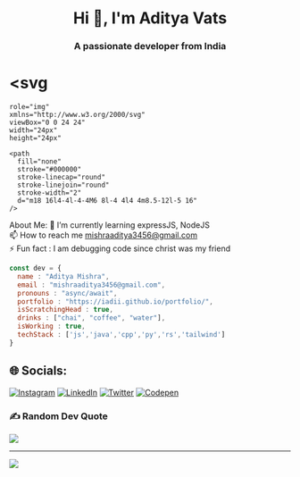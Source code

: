 <h1 align="center">Hi 👋, I'm Aditya Vats</h1>
<h3 align="center">A passionate developer from India</h3>

#  <svg
    role="img"
    xmlns="http://www.w3.org/2000/svg"
    viewBox="0 0 24 24"
    width="24px"
    height="24px"
  >
    <path
      fill="none"
      stroke="#000000"
      stroke-linecap="round"
      stroke-linejoin="round"
      stroke-width="2"
      d="m18 16l4-4l-4-4M6 8l-4 4l4 4m8.5-12l-5 16"
    />
  </svg> About Me:
🌱 I’m currently learning expressJS, NodeJS <br>📫 How to reach me mishraaditya3456@gmail.com<br>⚡ Fun fact : I am debugging code since christ was my friend
```js
const dev = {
  name : "Aditya Mishra",
  email : "mishraaditya3456@gmail.com",
  pronouns : "async/await",
  portfolio : "https://iadii.github.io/portfolio/",
  isScratchingHead : true,
  drinks : ["chai", "coffee", "water"],
  isWorking : true,
  techStack : ['js','java','cpp','py','rs','tailwind']  
} 
```

## 🌐 Socials:
[![Instagram](https://img.shields.io/badge/Instagram-%23E4405F.svg?logo=Instagram&logoColor=white)](https://instagram.com/iadii_) [![LinkedIn](https://img.shields.io/badge/LinkedIn-%230077B5.svg?logo=linkedin&logoColor=white)](https://linkedin.com/in/https://www.linkedin.com/in/aditya-mishra-58722b110/) [![Twitter](https://img.shields.io/badge/Twitter-%231DA1F2.svg?logo=Twitter&logoColor=white)](https://twitter.com/iadii_) [![Codepen](https://img.shields.io/badge/Codepen-000000?style=for-the-badge&logo=codepen&logoColor=white)](https://codepen.io/iadii) 



### ✍️ Random Dev Quote
![](https://quotes-github-readme.vercel.app/api?type=horizontal&theme=tokyonight)




---
[![](https://visitcount.itsvg.in/api?id=iadii&icon=0&color=0)](https://visitcount.itsvg.in)

